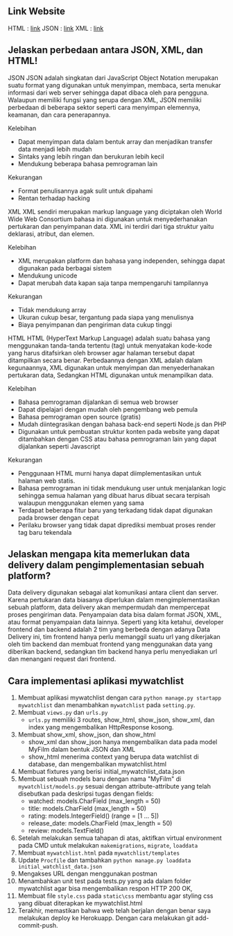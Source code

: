 ## Link Website
HTML : [link](https://tugas2-alip.herokuapp.com/mywatchlist/html)
JSON : [link](https://tugas2-alip.herokuapp.com/mywatchlist/json)
XML  : [link](https://tugas2-alip.herokuapp.com/mywatchlist/xml)

## Jelaskan perbedaan antara JSON, XML, dan HTML!
JSON 
JSON adalah singkatan dari JavaScript Object Notation merupakan suatu format yang digunakan untuk menyimpan, membaca, serta menukar informasi dari web server sehingga dapat dibaca oleh para pengguna. Walaupun memiliki fungsi yang serupa dengan XML, JSON memiliki perbedaan di beberapa sektor seperti cara menyimpan elemennya, keamanan, dan cara penerapannya. 

Kelebihan
- Dapat menyimpan data dalam bentuk array dan menjadikan transfer data menjadi lebih mudah
- Sintaks yang lebih ringan dan berukuran lebih kecil
- Mendukung beberapa bahasa pemrograman lain

Kekurangan
- Format penulisannya agak sulit untuk dipahami
- Rentan terhadap hacking

XML 
XML sendiri merupakan markup language yang diciptakan oleh World Wide Web Consortium bahasa ini digunakan untuk menyederhanakan pertukaran dan penyimpanan data. XML ini terdiri dari tiga struktur yaitu deklarasi, atribut, dan elemen. 

Kelebihan
- XML merupakan platform dan bahasa yang independen, sehingga dapat digunakan pada berbagai sistem
- Mendukung unicode
- Dapat merubah data kapan saja tanpa mempengaruhi tampilannya

Kekurangan
- Tidak mendukung array
- Ukuran cukup besar, tergantung pada siapa yang menulisnya
- Biaya penyimpanan dan pengiriman data cukup tinggi

HTML
HTML (HyperText Markup Language) adalah suatu bahasa yang menggunakan tanda-tanda tertentu (tag) untuk menyatakan kode-kode yang harus ditafsirkan oleh browser agar halaman tersebut dapat ditampilkan secara benar. Perbedaannya dengan XML adalah dalam kegunaannya, XML digunakan untuk menyimpan dan menyederhanakan pertukaran data, Sedangkan HTML digunakan untuk menampilkan data.

Kelebihan
- Bahasa pemrograman dijalankan di semua web browser
- Dapat dipelajari dengan mudah oleh pengembang web pemula
- Bahasa pemrograman open source (gratis)
- Mudah diintegrasikan dengan bahasa back-end seperti Node.js dan PHP
- Digunakan untuk pembuatan struktur konten pada website yang dapat ditambahkan dengan CSS atau bahasa pemrograman lain yang dapat dijalankan seperti Javascript

Kekurangan
- Penggunaan HTML murni hanya dapat diimplementasikan untuk halaman web statis. 
- Bahasa pemrograman ini tidak mendukung user untuk menjalankan logic sehingga semua halaman yang dibuat harus dibuat secara terpisah walaupun menggunakan elemen yang sama
- Terdapat beberapa fitur baru yang terkadang tidak dapat digunakan pada browser dengan cepat
- Perilaku browser yang tidak dapat diprediksi membuat proses render tag baru tekendala


## Jelaskan mengapa kita memerlukan data delivery dalam pengimplementasian sebuah platform?
Data delivery digunakan sebagai alat komunikasi antara client dan server. Karena pertukaran data biasanya diperlukan dalam mengimplementasikan sebuah platform, data delivery akan mempermudah dan mempercepat proses pengiriman data. Penyampaian data bisa dalam format JSON, XML, atau format penyampaian data lainnya. Seperti yang kita ketahui, developer frontend dan backend adalah 2 tim yang berbeda dengan adanya Data Delivery ini, tim frontend hanya perlu memanggil suatu url yang dikerjakan oleh tim backend dan membuat frontend yang menggunakan data yang diberikan backend, sedangkan tim backend hanya perlu menyediakan url dan menangani request dari frontend.

## Cara implementasi aplikasi mywatchlist
1. Membuat aplikasi mywatchlist dengan cara `python manage.py startapp mywatchlist` dan menambahkan `mywatchlist` pada `setting.py`.
2. Membuat `views.py` dan `urls.py`
    - `urls.py` memiliki 3 routes, show_html, show_json, show_xml, dan index yang mengembalikan HttpResponse kosong.
3. Membuat show_xml, show_json, dan show_html
    - show_xml dan show_json hanya mengembalikan data pada model MyFilm dalam bentuk JSON dan XML
    - show_html menerima context yang berupa data watchlist di database, dan mengembalikan mywatchlist.html
4. Membuat fixtures yang berisi initial_mywatchlist_data.json
5. Membuat sebuah models baru dengan nama "MyFilm" di `mywatchlist/models.py` sesuai dengan attribute-attribute yang telah disebutkan pada deskripsi tugas dengan fields:
    - watched: models.CharField (max_length = 50)
    - title: models.CharField (max_length = 50) 
    - rating: models.IntegerField() (range = [1 ... 5])
    - release_date: models.CharField (max_length = 50)
    - review: models.TextField()
6. Setelah melakukan semua tahapan di atas, aktifkan virtual environment pada CMD untuk melakukan `makemigrations`, `migrate`, `loaddata`
7. Membuat `mywatchlist.html` pada `mywatchlist/templates`
8. Update `Procfile` dan tambahkan `python manage.py loaddata initial_watchlist_data.json`
9. Mengakses URL dengan menggunakan postman
10. Menambahkan unit test pada tests.py yang ada dalam folder mywatchlist agar bisa mengembalikan respon HTTP 200 OK, 
11. Membuat file `style.css` pada `static\css` membantu agar styling css yang dibuat diterapkan ke mywatchlist.html
11. Terakhir, memastikan bahwa web telah berjalan dengan benar saya melakukan deploy ke Herokuapp. Dengan cara melakukan git add-commit-push.

